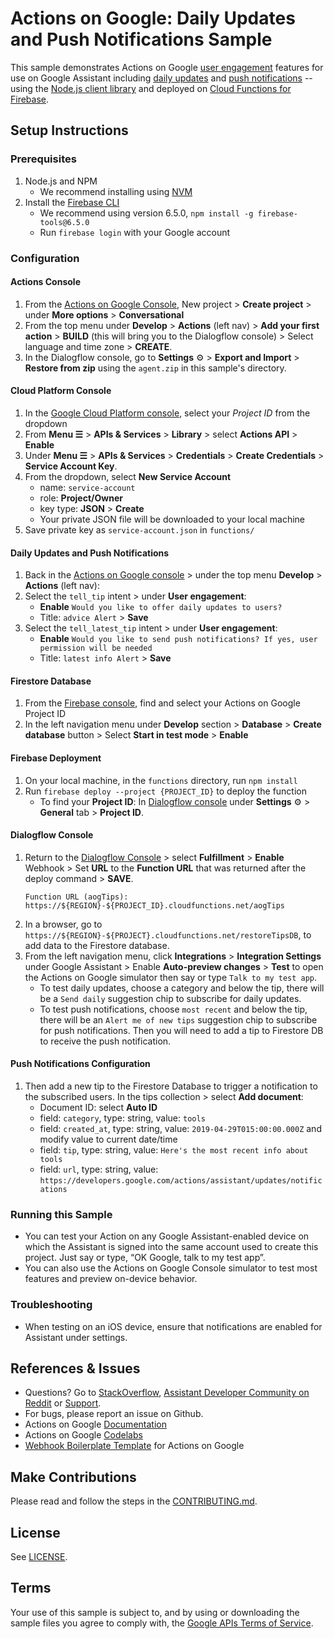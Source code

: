 # Actions on Google: Daily Updates and Push Notifications Sample

This sample demonstrates Actions on Google [user engagement](https://developers.google.com/assistant/engagement) features for use on Google Assistant including [daily updates](https://developers.google.com/assistant/engagement/daily) and [push notifications](https://developers.google.com/assistant/engagement/notifications) -- using the [Node.js client library](https://github.com/actions-on-google/actions-on-google-nodejs) and deployed on [Cloud Functions for Firebase](https://firebase.google.com/docs/functions/).

## Setup Instructions
### Prerequisites
1. Node.js and NPM
    + We recommend installing using [NVM](https://github.com/creationix/nvm)
1. Install the [Firebase CLI](https://developers.google.com/assistant/actions/dialogflow/deploy-fulfillment)
    + We recommend using version 6.5.0, `npm install -g firebase-tools@6.5.0`
    + Run `firebase login` with your Google account

### Configuration
#### Actions Console
1. From the [Actions on Google Console](https://console.actions.google.com/), New project > **Create project** > under **More options** > **Conversational**
1. From the top menu under **Develop** > **Actions** (left nav) > **Add your first action** > **BUILD** (this will bring you to the Dialogflow console) > Select language and time zone > **CREATE**.
1. In the Dialogflow console, go to **Settings** ⚙ > **Export and Import** > **Restore from zip** using the `agent.zip` in this sample's directory.

#### Cloud Platform Console
1. In the [Google Cloud Platform console](https://console.cloud.google.com/), select your *Project ID* from the dropdown
1. From **Menu ☰** > **APIs & Services** > **Library** > select **Actions API** > **Enable**
1. Under **Menu ☰** > **APIs & Services** > **Credentials** > **Create Credentials** > **Service Account Key**.
1. From the dropdown, select **New Service Account**
    + name:  `service-account`
    + role:  **Project/Owner**
    + key type: **JSON** > **Create**
    + Your private JSON file will be downloaded to your local machine
1. Save private key as `service-account.json` in `functions/`

#### Daily Updates and Push Notifications
1. Back in the [Actions on Google console](https://console.actions.google.com) > under the top menu **Develop** > **Actions** (left nav):
1. Select the `tell_tip` intent > under **User engagement**:
    + **Enable** `Would you like to offer daily updates to users?`
    + Title: `advice Alert` > **Save**
1. Select the `tell_latest_tip` intent > under **User engagement**:
    + **Enable** `Would you like to send push notifications? If yes, user permission will be needed`
    + Title: `latest info Alert` > **Save**

#### Firestore Database
1. From the [Firebase console](https://console.firebase.google.com), find and select your Actions on Google Project ID
1. In the left navigation menu under **Develop** section > **Database** > **Create database** button > Select **Start in test mode** > **Enable**

#### Firebase Deployment
1. On your local machine, in the `functions` directory, run `npm install`
1. Run `firebase deploy --project {PROJECT_ID}` to deploy the function
    + To find your **Project ID**: In [Dialogflow console](https://console.dialogflow.com/) under **Settings** ⚙ > **General** tab > **Project ID**.

#### Dialogflow Console
1. Return to the [Dialogflow Console](https://console.dialogflow.com) > select **Fulfillment** > **Enable** Webhook > Set **URL** to the **Function URL** that was returned after the deploy command > **SAVE**.
    ```
    Function URL (aogTips): https://${REGION}-${PROJECT_ID}.cloudfunctions.net/aogTips
    ```
1. In a browser, go to `https://${REGION}-${PROJECT}.cloudfunctions.net/restoreTipsDB`, to add data to the Firestore database.
1. From the left navigation menu, click **Integrations** > **Integration Settings** under Google Assistant > Enable **Auto-preview changes** >  **Test** to open the Actions on Google simulator then say or type `Talk to my test app`.
    + To test daily updates, choose a category and below the tip, there will be a `Send daily` suggestion chip to subscribe for daily updates.
    + To test push notifications, choose `most recent` and below the tip, there will be an `Alert me of new tips` suggestion chip to subscribe for push notifications. Then you will need to add a tip to Firestore DB to receive the push notification.

#### Push Notifications Configuration
1. Then add a new tip to the Firestore Database to trigger a notification to the subscribed users. In the tips collection > select **Add document**:
    + Document ID: select **Auto ID**
    + field: `category`, type: string, value: `tools`
    + field: `created_at`, type: string, value: `2019-04-29T015:00:00.000Z` and modify value to current date/time
    + field: `tip`, type: string, value: `Here's the most recent info about tools`
    + field: `url`, type: string, value: `https://developers.google.com/actions/assistant/updates/notifications`

### Running this Sample
+ You can test your Action on any Google Assistant-enabled device on which the Assistant is signed into the same account used to create this project. Just say or type, “OK Google, talk to my test app”.
+ You can also use the Actions on Google Console simulator to test most features and preview on-device behavior.

### Troubleshooting
+ When testing on an iOS device, ensure that notifications are enabled for Assistant under settings.

## References & Issues
+ Questions? Go to [StackOverflow](https://stackoverflow.com/questions/tagged/actions-on-google), [Assistant Developer Community on Reddit](https://www.reddit.com/r/GoogleAssistantDev/) or [Support](https://developers.google.com/assistant/support).
+ For bugs, please report an issue on Github.
+ Actions on Google [Documentation](https://developers.google.com/assistant)
+ Actions on Google [Codelabs](https://codelabs.developers.google.com/?cat=Assistant)
+ [Webhook Boilerplate Template](https://github.com/actions-on-google/dialogflow-webhook-boilerplate-nodejs) for Actions on Google

## Make Contributions
Please read and follow the steps in the [CONTRIBUTING.md](CONTRIBUTING.md).

## License
See [LICENSE](LICENSE).

## Terms
Your use of this sample is subject to, and by using or downloading the sample files you agree to comply with, the [Google APIs Terms of Service](https://developers.google.com/terms/).
